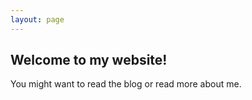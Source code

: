 ```yaml
---
layout: page
---
```


## Welcome to my website!

You might want to read the blog or read more about me.

